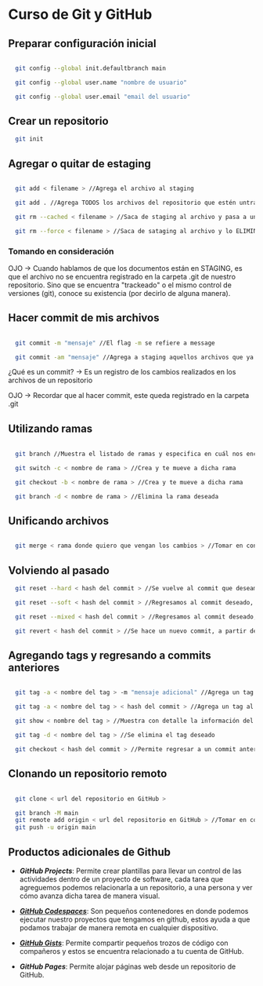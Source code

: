 # Curso de Git y GitHub

## Preparar configuración inicial

```bash

  git config --global init.defaultbranch main

  git config --global user.name "nombre de usuario"

  git config --global user.email "email del usuario"

```

## Crear un repositorio

```bash
  git init
```

## Agregar o quitar de estaging

```bash

  git add < filename > //Agrega el archivo al staging

  git add . //Agrega TODOS los archivos del repositorio que estén untracked a staging

  git rm --cached < filename > //Saca de staging al archivo y pasa a untracked

  git rm --force < filename > //Saca de sataging al archivo y lo ELIMINA

```

### Tomando en consideración

OJO -> Cuando hablamos de que los documentos están en STAGING, es que el archivo no se encuentra registrado en la carpeta .git de nuestro repositorio. Sino que se encuentra "trackeado" o el mismo control de versiones (git), conoce su existencia (por decirlo de alguna manera).

## Hacer commit de mis archivos

```bash

  git commit -m "mensaje" //El flag -m se refiere a message

  git commit -am "mensaje" //Agrega a staging aquellos archivos que ya estaban creados y se les hicieron cambios. Sin embargo, no agregan archivos recién creados a staging, se debe usar "git add"

```

¿Qué es un commit? -> Es un registro de los cambios realizados en los archivos de un repositorio

OJO -> Recordar que al hacer commit, este queda registrado en la carpeta .git

## Utilizando ramas

```bash
  
  git branch //Muestra el listado de ramas y especifica en cuál nos encontramos actualmente

  git switch -c < nombre de rama > //Crea y te mueve a dicha rama

  git checkout -b < nombre de rama > //Crea y te mueve a dicha rama

  git branch -d < nombre de rama > //Elimina la rama deseada

```

## Unificando archivos

```bash

  git merge < rama donde quiero que vengan los cambios > //Tomar en consideración que debemos de estar seguros de que la rama en la que nos encontremos, es la rama principal de nuestro proyecto o una rama a la que deseemos obtener los cambios de la otra rama

```

## Volviendo al pasado

```bash
  git reset --hard < hash del commit > //Se vuelve al commit que deseamos, al usar el flag "hard", los archivos de los nuevos commits se pierden.

  git reset --soft < hash del commit > //Regresamos al commit deseado, sin embargo, no se pierden los archivos nuevos creados o modificados.

  git reset --mixed < hash del commit > //Regresamos al commit deseado, sin embargo, los archivos nuevos creados hasta ese commit se toman como fuera del area de staging

  git revert < hash del commit > //Se hace un nuevo commit, a partir del hash de un commit anterior
```

## Agregando tags y regresando a commits anteriores

```bash

  git tag -a < nombre del tag > -m "mensaje adicional" //Agrega un tag al commit actual

  git tag -a < nombre del tag > < hash del commit > //Agrega un tag al commit deseado

  git show < nombre del tag > //Muestra con detalle la información del commit al que se le agregó dicho tag

  git tag -d < nombre del tag > //Se elimina el tag deseado

  git checkout < hash del commit > //Permite regresar a un commit anterior

```

## Clonando un repositorio remoto

```bash

  git clone < url del repositorio en GitHub >

  git branch -M main
  git remote add origin < url del repositorio en GitHub > //Tomar en consideración que esta manera se debe de hacer cuando el repositorio está vacío y ya exista en local
  git push -u origin main

```

## Productos adicionales de Github

* ***GitHub Projects***: Permite crear plantillas para llevar un control de las actividades dentro de un proyecto de software, cada tarea que agreguemos podemos relacionarla a un repositorio, a una persona y ver cómo avanza dicha tarea de manera visual.

* ***[GitHub Codespaces](https://github.com/codespaces/new)***: Son pequeños contenedores en donde podemos ejecutar nuestro proyectos que tengamos en github, estos ayuda a que podamos trabajar de manera remota en cualquier dispositivo.

* ***[GitHub Gists](https://gist.github.com)***: Permite compartir pequeños trozos de código con compañeros y estos se encuentra relacionado a tu cuenta de GitHub.

* ***GitHub Pages***: Permite alojar páginas web desde un repositorio de GitHub.